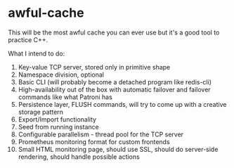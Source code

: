# awful-cache

This will be the most awful cache you can ever use but it's a good tool to practice C++.

What I intend to do:

1. Key-value TCP server, stored only in primitive shape
2. Namespace division, optional
3. Basic CLI (will probably become a detached program like redis-cli)
4. High-availability out of the box with automatic failover and failover commands like what Patroni has
5. Persistence layer, FLUSH commands, will try to come up with a creative storage pattern
6. Export/Import functionality
7. Seed from running instance
8. Configurable parallelism - thread pool for the TCP server
9. Prometheus monitoring format for custom frontends
10. Small HTML monitoring page, should use SSL, should do server-side rendering, should handle possible actions
